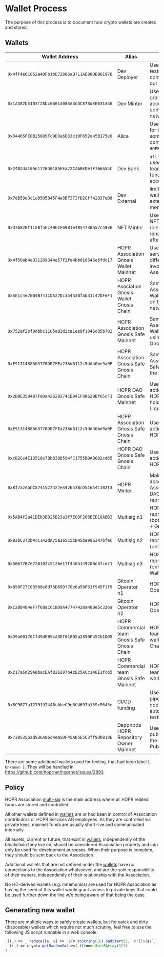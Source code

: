 # Wallet Process

The purpose of this process is to document how crypto wallets are created and stored.

## Wallets

| Wallet Address                               | Alias                                         | Description                                                                       |
| -------------------------------------------- | --------------------------------------------- | --------------------------------------------------------------------------------- |
| `0x4fF4e61052a4DFb1bE72866aB711AE08DD861976` | Dev Deployer                                  | Used for deploying testnet or demo contracts across our network.                  |
| `0x1A387b5103f28bc6601d085A3dDC878dEE631A56` | Dev Minter                                    | Used as user granted `mint`ing access to our test contracts in our network.       |
| `0x34465FE0B25089Fc9D3a6D33e19F652e45B175e0` | Alice                                         | Used as first user for interacting with some of our contracts (e.g. `HOPRBoost`)  |
| `0x2402da10A6172ED018AEEa22CA60EDe1F766655C` | Dev Bank                                      | `all-hands` wallet used by all HOPR team members to fund nodes or other accounts. |
| `0x7dB59a3c1e8505845F4a8BF373fD2Cff42037eBd` | Dev External                                  | limited access wallet granted to external/community members                       |
| `0xD7682Ef1180f5Fc496CF6981e4854738a57c593E` | NFT Minter                                    | Used for minting NFTs when `mint`ing role is given. It renounces it shortly after |
| `0x4f50ab4e931289344a57f2fe4bbd10546a6fdc17` | HOPR Association Gnosis Wallet Mainnet        | Used for paying services to all different parties involved with HOPR Association  |
| `0x5E1c4e7004B7411bA27Dc354330fab31147DFeF1` | HOPR Asociation Gnosis Wallet Gnosis Chain    | Same as “HOPR Association Gnosis Wallet” wallet but on the xDAI network           |
| `0x752af2bf9dbbc1105a83d2ca1ee8f1046d85b702` | HOPR Association Gnosis Safe Mainnet          | Same as “HOPR Association Gnosis Wallet” wallet but using the new Gnosis Safe     |
| `0xE9131488563776DE7FEa238d6112c5dA46be9a9F` | HOPR Association Gnosis Safe Gnosis Chain     | Same as “HOPR Association Gnosis Safe” wallet but on the xDAI network             |
| `0x2D8E358487FeDa42629274CE041F98629Bf65cF3` | HOPR DAO Gnosis Safe Mainnet                  | Used to ratify actions on behalf of HOPR's DAO and holding Uniswap Liquidity fees |
| `0xE9131488563776DE7FEa238d6112c5dA46be9a9F` | HOPR Association Gnosis Safe Gnosis Chain     | Used to ratify actions on behalf of HOPR's DAO                                    |
| `0xcB2Ce4E13518e7Bb830D594fC1755B0A8802cd65` | HOPR DAO Gnosis Safe Gnosis Chain             | Used to ratify actions on behalf of HOPR's DAO                                    |
| `0x8f7a2AbbC8741572427e3426538cD516A41102f3` | HOPR Minter                                   | Main net minter account & HOPR Association and DAO multisig representative        |
| `0x5AB4f2a41DEb3B925B23a3f7E00F206BED18ABB3` | Multisig n1                                   | HOPR Association representative n1 (both Gnosis Wallet + Gnosis Safe              |
| `0x93bC372b4cC142dA75a365C5cB45be996347bfeC` | Multisig n2                                   | HOPR Association representative n2 (only Gnosis Safe)                             |
| `0x50677B7e720102c5126e17f4485149208d3fce71` | Multisig n3                                   | HOPR Association representative n3 (only Gnosis Wallet)                           |
| `0x850F27C03508e8d75D69Df70e6a58F63f945F1f9` | Gitcoin Operator n1                           | HOPR Gitcoin Operator n1                                                          |
| `0xC288484eF7f6BaC61BD9A47747428a480e5c326a` | Gitcoin Operator n2                           | HOPR Gitcoin Operator n2                                                          |
| `0xD9a00176Cf49dFB9cA3Ef61805a2850F45Cb1D05` | HOPR Commercial team Gnosis Safe Gnosis Chain | HOPR commercial team Gnosis Safe wallet on Gnosis Chain (aka xDai)                |
| `0x217a6d29ABbacEAfB36207b4cB25ACc148E1fc65` | HOPR Commercial team Gnosis Safe Mainnet      | HOPR commercial team Gnosis Safe wallet on Mainnet                                |
| `0x8C9877a1279192448cAbeC9e8C4697b159cF645e` | CI/CD funding                                 | Used in our CI/CD pipelines to fund nodes automatically for testing.              |
| `0x7305356ad936A06c4ea5DF45AD5E5C3ff9Db818E` | Dappnode HOPR Repository Owner Mainnet	       | Used to sign & publish releases in the Dappnode Public repository                 |

There are some additional wallets used for testing, that had been label `[ Unknown ]`. They will be handled in https://github.com/hoprnet/hoprnet/issues/2893.

## Policy

HOPR Association [multi-sig](https://etherscan.io/address/0x4f50ab4e931289344a57f2fe4bbd10546a6fdc17) is the main address where all HOPR related funds are stored and controlled.

All other wallets defined in [wallets](#Wallets) are or had been in control of Association contributors or HOPR Services AG employees. As they are controlled via private keys, mainnet funds are usually short-live and communicated internally.

All assets, current or future, that exist in [wallets](#Wallets), independently of the blockchain they live on, should be considered Association property and can only be used for development purposes. When their purpose is complete, they should be sent back to the Association.

Additional wallets that are not defined under the [wallets](#Wallets) have no connections to the Association whatsoever, and are the sole responsibility of their owners, independently of their relationship with the Association.

No HD-derived wallets (e.g. mnemonics) are used for HOPR Association as having the seed of this wallet would grant access to private keys that could be used further down the line w/o being aware of that being the case.

## Generating new wallet

There are multiple ways to safely create wallets, but for quick and dirty (disposable) wallets which require not much scrutiny, feel free to use the following JS script runnable in a web console:

```js
;((_) => _.reduce((a, v) => `${v.toString(16).padStart(2, '0')}${a}`, ''))(
  ((_) => crypto.getRandomValues(_))(new Uint8Array(32))
)
```
